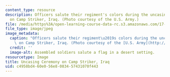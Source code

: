 ```yaml
---
content_type: resource
description: Officers salute their regiment's colors during the uncasing ceremony
  on Camp Striker, Iraq. (Photo courtesy of the U.S. Army.)
file: /media/https%3A/open-learning-course-data-rc.s3.amazonaws.com/17-959-organizational-analysis-fall-2005/c4958bd460e056e8083457431070f443_17-959f05.jpg
file_type: image/jpeg
image_metadata:
  caption: "Officers salute their regiment\u2019s colors during the uncasing ceremony\
    \ on Camp Striker, Iraq. (Photo courtesy of the [U.S. Army](http://www.army.mil/).)"
  credit: ''
  image-alt: Assembled soldiers salute a flag in a desert setting.
resourcetype: Image
title: Uncasing Ceremony on Camp Striker, Iraq
uid: c4958bd4-60e0-56e8-0834-57431070f443
---
```

